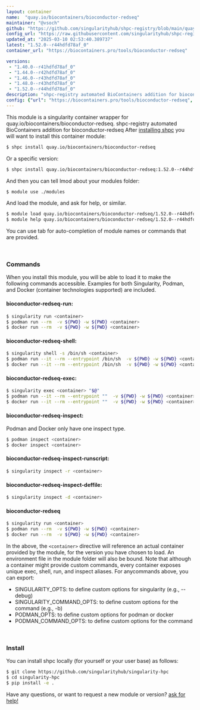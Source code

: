 ```yaml
---
layout: container
name:  "quay.io/biocontainers/bioconductor-redseq"
maintainer: "@vsoch"
github: "https://github.com/singularityhub/shpc-registry/blob/main/quay.io/biocontainers/bioconductor-redseq/container.yaml"
config_url: "https://raw.githubusercontent.com/singularityhub/shpc-registry/main/quay.io/biocontainers/bioconductor-redseq/container.yaml"
updated_at: "2025-03-10 02:53:40.389737"
latest: "1.52.0--r44hdfd78af_0"
container_url: "https://biocontainers.pro/tools/bioconductor-redseq"

versions:
 - "1.40.0--r41hdfd78af_0"
 - "1.44.0--r42hdfd78af_0"
 - "1.46.0--r43hdfd78af_0"
 - "1.48.0--r43hdfd78af_0"
 - "1.52.0--r44hdfd78af_0"
description: "shpc-registry automated BioContainers addition for bioconductor-redseq"
config: {"url": "https://biocontainers.pro/tools/bioconductor-redseq", "maintainer": "@vsoch", "description": "shpc-registry automated BioContainers addition for bioconductor-redseq", "latest": {"1.52.0--r44hdfd78af_0": "sha256:60d5dd7e2ecfbc14f318e363bf6e6e73b32276838c03849439efa6a343145453"}, "tags": {"1.40.0--r41hdfd78af_0": "sha256:97d99101a820ab31890b3f8ff95a4ecf994029007ede7c9e7cc95cbe01887511", "1.44.0--r42hdfd78af_0": "sha256:ae7b07db69d06f4488ff55a768cd5084ac1ded7f68aff26a4ce2bcbf27e3b97b", "1.46.0--r43hdfd78af_0": "sha256:ad139b2ad1a001c1e58654bdc7d66d0f271dbe2190fe58f9b9c6f3a617f04cd6", "1.48.0--r43hdfd78af_0": "sha256:746bf41d3cf33b2c52ab2750443c8f6791c497aace14afbb0d9bcd9c87addce3", "1.52.0--r44hdfd78af_0": "sha256:60d5dd7e2ecfbc14f318e363bf6e6e73b32276838c03849439efa6a343145453"}, "docker": "quay.io/biocontainers/bioconductor-redseq"}
---
```


This module is a singularity container wrapper for quay.io/biocontainers/bioconductor-redseq.
shpc-registry automated BioContainers addition for bioconductor-redseq
After [installing shpc](#install) you will want to install this container module:


```bash
$ shpc install quay.io/biocontainers/bioconductor-redseq
```

Or a specific version:

```bash
$ shpc install quay.io/biocontainers/bioconductor-redseq:1.52.0--r44hdfd78af_0
```

And then you can tell lmod about your modules folder:

```bash
$ module use ./modules
```

And load the module, and ask for help, or similar.

```bash
$ module load quay.io/biocontainers/bioconductor-redseq/1.52.0--r44hdfd78af_0
$ module help quay.io/biocontainers/bioconductor-redseq/1.52.0--r44hdfd78af_0
```

You can use tab for auto-completion of module names or commands that are provided.

<br>

### Commands

When you install this module, you will be able to load it to make the following commands accessible.
Examples for both Singularity, Podman, and Docker (container technologies supported) are included.

#### bioconductor-redseq-run:

```bash
$ singularity run <container>
$ podman run --rm  -v ${PWD} -w ${PWD} <container>
$ docker run --rm  -v ${PWD} -w ${PWD} <container>
```

#### bioconductor-redseq-shell:

```bash
$ singularity shell -s /bin/sh <container>
$ podman run --it --rm --entrypoint /bin/sh  -v ${PWD} -w ${PWD} <container>
$ docker run --it --rm --entrypoint /bin/sh  -v ${PWD} -w ${PWD} <container>
```

#### bioconductor-redseq-exec:

```bash
$ singularity exec <container> "$@"
$ podman run --it --rm --entrypoint ""  -v ${PWD} -w ${PWD} <container> "$@"
$ docker run --it --rm --entrypoint ""  -v ${PWD} -w ${PWD} <container> "$@"
```

#### bioconductor-redseq-inspect:

Podman and Docker only have one inspect type.

```bash
$ podman inspect <container>
$ docker inspect <container>
```

#### bioconductor-redseq-inspect-runscript:

```bash
$ singularity inspect -r <container>
```

#### bioconductor-redseq-inspect-deffile:

```bash
$ singularity inspect -d <container>
```



#### bioconductor-redseq

```bash
$ singularity run <container>
$ podman run --rm  -v ${PWD} -w ${PWD} <container>
$ docker run --rm  -v ${PWD} -w ${PWD} <container>
```


In the above, the `<container>` directive will reference an actual container provided
by the module, for the version you have chosen to load. An environment file in the
module folder will also be bound. Note that although a container
might provide custom commands, every container exposes unique exec, shell, run, and
inspect aliases. For anycommands above, you can export:

 - SINGULARITY_OPTS: to define custom options for singularity (e.g., --debug)
 - SINGULARITY_COMMAND_OPTS: to define custom options for the command (e.g., -b)
 - PODMAN_OPTS: to define custom options for podman or docker
 - PODMAN_COMMAND_OPTS: to define custom options for the command

<br>

### Install

You can install shpc locally (for yourself or your user base) as follows:

```bash
$ git clone https://github.com/singularityhub/singularity-hpc
$ cd singularity-hpc
$ pip install -e .
```

Have any questions, or want to request a new module or version? [ask for help!](https://github.com/singularityhub/singularity-hpc/issues)
